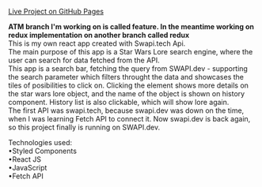 <a href="https://studzin-sky.github.io/order66/">Live Project on GitHub Pages</a>

<b>ATM branch I'm working on is called feature. In the meantime working on redux implementation on another branch called redux </b>
<br>
This is my own react app created with Swapi.tech Api.
<br>
The main purpose of this app is a Star Wars Lore search engine, where the user can search for data fetched from the API.
<br>
This app is a search bar, fetching the query from SWAPI.dev - supporting the search parameter which filters throught the data and showcases the tiles of posibilities to click on. Clicking the element shows more details on the star wars lore object, and the name of the object is shown on history component. History list is also clickable, which will show lore again.
<br>
The first API was swapi.tech, because swapi.dev was down on the time, when I was learning Fetch API to connect it. Now swapi.dev is back again, so this project finally is running on SWAPI.dev.

Technologies used:
<br>
	&bull;Styled Components<br>
	&bull;React JS<br>
	&bull;JavaScript<br>
	&bull;Fetch API<br>
